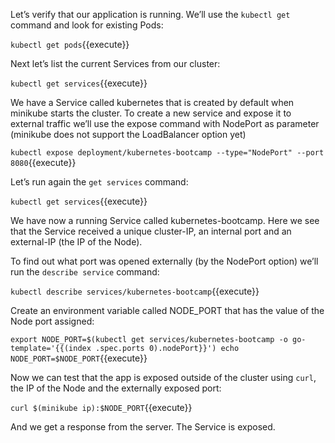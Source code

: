 Let’s verify that our application is running. We’ll use the `kubectl get` command and look for existing Pods:

`kubectl get pods`{{execute}}

Next let’s list the current Services from our cluster:

`kubectl get services`{{execute}}

We have a Service called kubernetes that is created by default when minikube starts the cluster.
To create a new service and expose it to external traffic we’ll use the expose command with NodePort as parameter (minikube does not support the LoadBalancer option yet)

`kubectl expose deployment/kubernetes-bootcamp --type="NodePort" --port 8080`{{execute}}

Let’s run again the `get services` command:

`kubectl get services`{{execute}}

We have now a running Service called kubernetes-bootcamp. Here we see that the Service received a unique cluster-IP, an internal port and an external-IP (the IP of the Node).

To find out what port was opened externally (by the NodePort option) we’ll run the `describe service` command:

`kubectl describe services/kubernetes-bootcamp`{{execute}}

Create an environment variable called NODE_PORT that has the value of the Node port assigned:

`export NODE_PORT=$(kubectl get services/kubernetes-bootcamp -o go-template='{{(index .spec.ports 0).nodePort}}')
echo NODE_PORT=$NODE_PORT`{{execute}}

Now we can test that the app is exposed outside of the cluster using `curl`, the IP of the Node and the externally exposed port:

`curl $(minikube ip):$NODE_PORT`{{execute}}

And we get a response from the server. The Service is exposed.
